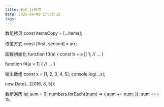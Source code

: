 ```yaml
---
title: Es6 js规范
date: 2020-06-09 17:59:15
tags:
---
```



数组拷贝
const itemsCopy = [...items];

取值方式
const [first, second] = arr;

函数初始化
function f3(a) {
  const b = a || 1;
  // ...
}

function f4(a = 1) {
  // ...
}

输出数组
const x = [1, 2, 3, 4, 5];
console.log(...x);

new Date(...[2016, 8, 5]);

数组遍历
let sum = 0;
numbers.forEach((num) => {
  sum += num;
});
sum === 15;

